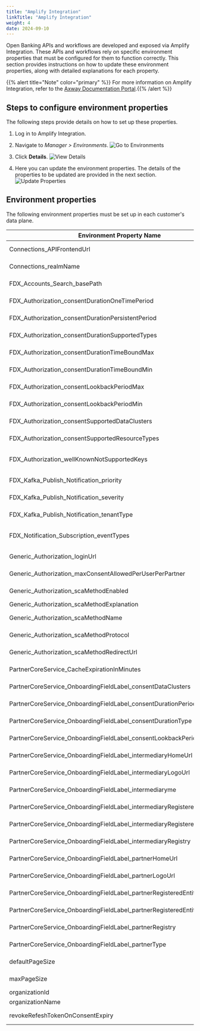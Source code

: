 ```yaml
---
title: "Amplify Integration"
linkTitle: "Amplify Integration"
weight: 4
date: 2024-09-10
---
```


Open Banking APIs and workflows are developed and exposed via Amplify Integration. These APIs and workflows rely on specific environment properties that must be configured for them to function correctly. This section provides instructions on how to update these environment properties, along with detailed explanations for each property.

{{% alert title="Note" color="primary" %}} For more information on Amplify Integration, refer to the [Axway Documentation Portal](https://docs.axway.com/bundle/amplify_integration/page/amplify_integration_guide.html).{{% /alert %}}

## Steps to configure environment properties

The following steps provide details on how to set up these properties.

1. Log in to Amplify Integration.

2. Navigate to *Manager > Environments*.
![Go to Environments](/Images/AI-Manager-Environments.png)

3. Click **Details**.
![View Details](/Images/AI-Env-Property-Details.png)

4. Here you can update the environment properties. The details of the properties to be updated are provided in the next section.
![Update Properties](/Images/AI-Update-Environment-Properties.png)

## Environment properties

The following environment properties must be set up in each customer's data plane.

| Environment Property Name                                                | Description  |
|--------------------------------------------------------------------------|--------------|
| Connections_APIFrontendUrl                                               | URL to access the FDX APIs <br />Example:`https://griffin-design.openbanking.example.net:4443/`   |
| Connections_realmName                                                    | Realm Name in the authorization server representing customer tenant <br />Example: griffin-design |
| FDX_Accounts_Search_basePath                                             | Basepath of the FDX Accounts API <br />Default: /fdx/v6/core/accounts                             |
| FDX_Authorization_consentDurationOneTimePeriod                           | Default duration value (in days) for ONE_TIME consent <br />Default: 1                            |
| FDX_Authorization_consentDurationPersistentPeriod                        | Default long time duration of PERSISTENT consent <br />Default: 36525                             |
| FDX_Authorization_consentDurationSupportedTypes                          | Supported duration types of consent <br />Default: TIME_BOUND,ONE_TIME,PERSISTENT                 |
| FDX_Authorization_consentDurationTimeBoundMax                            | Maximum allowed duration period (in days) for TIME_BOUND consent <br />Default: 365               |
| FDX_Authorization_consentDurationTimeBoundMin                            | Minimum allowed duration period (in days) for TIME_BOUND consent <br />Default: 5                 |
| FDX_Authorization_consentLookbackPeriodMax                               | Maximum allowed lookback period (in days) for which historical data may be requested; measured from request time, not grant time <br />Default: 90 |
| FDX_Authorization_consentLookbackPeriodMin                               | Minimum allowed lookback period (in days) for which historical data may be requested; measured from request time, not grant time <br />Default: 1  |
| FDX_Authorization_consentSupportedDataClusters                           | Supported enumerations or types of the clusters of data elements that can be requested in a consent grant <br />Default: ACCOUNT_BASIC,ACCOUNT_DETAILED,TRANSACTIONS,STATEMENTS,CUSTOMER_CONTACT,CUSTOMER_PERSONAL,INVESTMENTS,PAYMENT_SUPPORT |
| FDX_Authorization_consentSupportedResourceTypes                          | Types of resources that can be requested and for which consent can be given <br />Default: ACCOUNT |
| FDX_Authorization_wellKnownNotSupportedKeys                              | The keys of a well known URI's response coming from the authorization server that need to be suppressed before sending the response <br />Default: introspection_endpoint,userinfo_endpoint,end_session_endpoint,check_session_iframe,device_authorization_endpoint,backchannel_authentication_endpoint,registration_endpoint |
| FDX_Kafka_Publish_Notification_priority                                  | Priority level of the logged events <br />Default: MEDIUM                                        |
| FDX_Kafka_Publish_Notification_severity                                  | Severity level of the logged events <br />Default: INFO                                          |
| FDX_Kafka_Publish_Notification_tenantType                                | Type of the tenant <br />Default: DATA_PROVIDER                                                  |
| FDX_Notification_Subscription_eventTypes                                 | Supported event types for subscription <br />Default: CONSENT_PARTIALLY_AUTHORIZED,CONSENT_AUTHORIZED,CONSENT_REJECTED,CONSENT_ON_HOLD,CONSENT_CONSUMED,CONSENT_EXPIRED,CONSENT_MODIFIED |
| Generic_Authorization_loginUrl                                           | Login url of the authorization server <br />Example: `https://auth.openbanking.example.net/realms/griffin-design/protocol/openid-connect/auth`|
| Generic_Authorization_maxConsentAllowedPerUserPerPartner                 | Maximum number of allowed consents per user per partner <br />Default: 10                         |
| Generic_Authorization_scaMethodEnabled                                   | If strong customer authentication is enabled <br />Default: TRUE                                  |
| Generic_Authorization_scaMethodExplanation                               | Description of the SCA method used                                                                |
| Generic_Authorization_scaMethodName                                      | SCA method name <br />Default: Keycloak Redirection                                               |
| Generic_Authorization_scaMethodProtocol                                  | SCA method protocol <br />Default: REDIRECT                                                       |
| Generic_Authorization_scaMethodRedirectUrl                               | SCA method redirect URL <br />Example: `https://auth.openbanking.example.net/realms/griffin-design/protocol/openid-connect/auth` |
| PartnerCoreService_CacheExpirationInMinutes                              | Cache expiration time in minutes <br />Default: 10                                                |
| PartnerCoreService_OnboardingFieldLabel_consentDataClusters              | Field from the onboarding portal that maps to data clusters <br />Default: Scope                  |
| PartnerCoreService_OnboardingFieldLabel_consentDurationPeriod            | Field from the partner onboarding portal that maps to consent duration period <br />Default: Duration Period  |
| PartnerCoreService_OnboardingFieldLabel_consentDurationType              | Field from the onboarding portal that maps to consent duration type <br />Default: Duration Type  |
| PartnerCoreService_OnboardingFieldLabel_consentLookbackPeriod            | Field from the onboarding portal that maps to consent lookback period <br />Default: Lookback Period          |
| PartnerCoreService_OnboardingFieldLabel_intermediaryHomeUrl              | Field from the onboarding portal that maps to intermediary uri <br />Default: Intermediary URI    |
| PartnerCoreService_OnboardingFieldLabel_intermediaryLogoUrl              | Field from the onboarding portal that maps to intermediary logo uri <br />Default: Intermediary Logo URI      |
| PartnerCoreService_OnboardingFieldLabel_intermediaryme                   | Field from the onboarding portal that maps to intermediary name <br />Default: Intermediary Name  |
| PartnerCoreService_OnboardingFieldLabel_intermediaryRegisteredEntityId   | Field from the onboarding portal that maps to intermediary registered entity id <br />Default: Intermediary Registered Entity Id |
| PartnerCoreService_OnboardingFieldLabel_intermediaryRegisteredEntityName | Field from the onboarding portal that maps to intermediary registered entity name <br />Default: Intermediary Registered Entity Name |
| PartnerCoreService_OnboardingFieldLabel_intermediaryRegistry             | Field from the onboarding portal that maps to intermediary registry <br />Default: Intermediary Registry      |
| PartnerCoreService_OnboardingFieldLabel_partnerHomeUrl                   | Field from the onboarding portal that maps to partner home url <br />Default: Website             |
| PartnerCoreService_OnboardingFieldLabel_partnerLogoUrl                   | Field from the onboarding portal that maps to logo uri <br />Default: Logo URI                    |
| PartnerCoreService_OnboardingFieldLabel_partnerRegisteredEntityId        | Field from the onboarding portal that maps to partner registered entity id <br />Default: Registered Entity Id |
| PartnerCoreService_OnboardingFieldLabel_partnerRegisteredEntityName      | Field from the onboarding portal that maps to registered entity name <br />Default: Registered Entity Name     |
| PartnerCoreService_OnboardingFieldLabel_partnerRegistry                  | Field from the onboarding portal that maps to partner registry <br />Default: Registry                         |
| PartnerCoreService_OnboardingFieldLabel_partnerType                      | Field from the onboarding portal that maps to partner type <br />Default: Entity Type                          |
| defaultPageSize                                                          | Default number of records in a single page <br />Default: 10                                      |
| maxPageSize                                                              | Maximum allowed number of records in a single page <br />Default: 100                             |
| organizationId                                                           | Organization identifier of the customer from market place                                         |
| organizationName                                                         | Organization name of the customer from market place                                               |
| revokeRefeshTokenOnConsentExpiry                                         | If refresh token needs to be revoked if consent expires <br />Default: TRUE                       |

